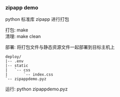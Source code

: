 ### zipapp demo

python 标准库 zipapp 进行打包

打包: make  
清理: make clean  

部署: 将打包文件与静态资源文件一起部署到目标主机上
``` 
deploy/
|-- .env
|-- static
|   `-- css
|       `-- index.css
`-- zipappdemo.pyz
```
运行: python zipappdemo.pyz  
